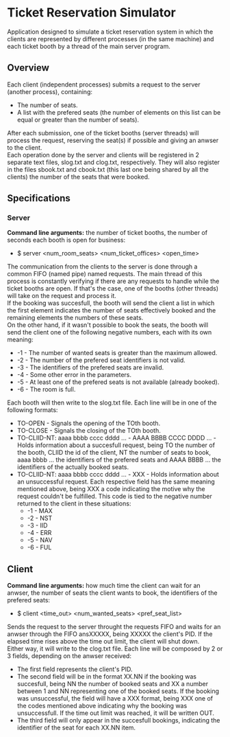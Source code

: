 # Ticket Reservation Simulator

Application designed to simulate a ticket reservation system in which the clients
are represented by different processes (in the same machine) and each ticket booth by a thread of the main server program.  

## Overview

Each client (independent processes) submits a request to the server (another process), containing:

* The number of seats.
* A list with the prefered seats (the number of elements on this list can be equal or greater than the number of seats).

After each submission, one of the ticket booths (server threads) will process the request, reserving the seat(s) if possible and giving
an anwser to the client.  
Each operation done by the server and clients will be registered in 2 separate text files, slog.txt and clog.txt, respectively. They
will also register in the files sbook.txt and cbook.txt (this last one being shared by all the clients) the number of the seats that
were booked.

## Specifications

### Server

**Command line arguments:** the number of ticket booths, the number of seconds each booth is open for business:

* $ server <num_room_seats> <num_ticket_offices> <open_time>

The communication from the clients to the server is done through a common FIFO (named pipe) named requests. The main thread of this
process is constantly verifying if there are any requests to handle while the ticket booths are open. If that's the case, one of the
booths (other threads) will take on the request and process it.  
If the booking was succesfull, the booth will send the client a list in which the first element indicates the number of seats
effectively booked and the remaining elements the numbers of these seats.  
On the other hand, if it wasn't possible to book the seats, the booth will send the client one of the following negative numbers, each
with its own meaning:

* -1 - The number of wanted seats is greater than the maximum allowed.
* -2 - The number of the prefered seat identifiers is not valid.
* -3 - The identifiers of the prefered seats are invalid.
* -4 - Some other error in the parameters.
* -5 - At least one of the prefered seats is not available (already booked).
* -6 - The room is full.

Each booth will then write to the slog.txt file. Each line will be in one of the following formats:

* TO-OPEN - Signals the opening of the TOth booth.
* TO-CLOSE - Signals the closing of the TOth booth.
* TO-CLIID-NT: aaaa bbbb cccc dddd ... - AAAA BBBB CCCC DDDD ... - Holds information about a succesfull request, being TO the number
of the booth, CLIID the id of the client, NT the number of seats to book, aaaa bbbb ... the identifiers of the prefered seats and
AAAA BBBB ... the identifiers of the actually booked seats.
* TO-CLIID-NT: aaaa bbbb cccc dddd ... - XXX - Holds information about an unsuccessful request. Each respective field has the same meaning mentioned
above, being XXX a code indicating the motive why the request couldn't be fulfilled. This code is tied to the negative number
returned to the client in these situations:
  * -1 - MAX
  * -2 - NST
  * -3 - IID
  * -4 - ERR
  * -5 - NAV
  * -6 - FUL
  
## Client

**Command line arguments:** how much time the client can wait for an anwser, the number of seats the client wants to book, the
identifiers of the prefered seats:

* $ client <time_out> <num_wanted_seats> <pref_seat_list>

Sends the request to the server throught the requests FIFO and waits for an anwser through the FIFO ansXXXXX, being XXXXX the client's
PID. If the elapsed time rises above the time out limit, the client will shut down.  
Either way, it will write to the clog.txt file. Each line will be composed by 2 or 3 fields, depending on the anwser
received:

* The first field represents the client's PID.
* The second field will be in the format XX.NN if the booking was succesfull, being NN the number of booked seats and XX a number
between 1 and NN representing one of the booked seats. If the booking was unsuccessful, the field will have a XXX format, being XXX
one of the codes mentioned above indicating why the booking was unsuccessfull. If the time out limit was reached, it will be written OUT.
* The third field will only appear in the succesfull bookings, indicating the identifier of the seat for each XX.NN item.
